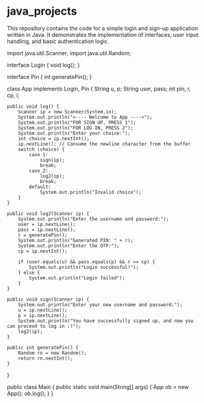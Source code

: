 # java_projects
This repository contains the code for a simple login and sign-up application written in Java. It demonstrates the implementation of interfaces, user input handling, and basic authentication logic.







import java.util.Scanner;
import java.util.Random;

interface Login {
    void log();
}

interface Pin {
    int generatePin();
}

class App implements Login, Pin {
    String u, p;
    String user, pass;
    int pin, r, cp, i;

    public void log() {
        Scanner ip = new Scanner(System.in);
        System.out.println("<---- Welcome to App ---->");
        System.out.println("FOR SIGN UP, PRESS 1");
        System.out.println("FOR LOG IN, PRESS 2");
        System.out.println("Enter your choice:");
        int choice = ip.nextInt();
        ip.nextLine(); // Consume the newline character from the buffer
        switch (choice) {
            case 1:
                sign(ip);
                break;
            case 2:
                log2(ip);
                break;
            default:
                System.out.println("Invalid choice");
        }
    }

    public void log2(Scanner ip) {
        System.out.println("Enter the username and password:");
        user = ip.nextLine();
        pass = ip.nextLine();
        r = generatePin();
        System.out.println("Generated PIN: " + r);
        System.out.println("Enter the OTP:");
        cp = ip.nextInt();

        if (user.equals(u) && pass.equals(p) && r == cp) {
            System.out.println("Login successful!");
        } else {
            System.out.println("Login failed");
        }
    }

    public void sign(Scanner ip) {
        System.out.println("Enter your new username and password:");
        u = ip.nextLine();
        p = ip.nextLine();
        System.out.println("You have successfully signed up, and now you can proceed to log in :)");
        log2(ip);
    }

    public int generatePin() {
        Random rn = new Random();
        return rn.nextInt();
    }
}

public class Main {
    public static void main(String[] args) {
        App ob = new App();
        ob.log();
    }
}
